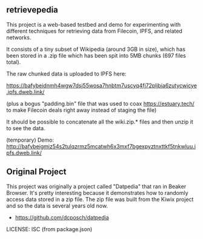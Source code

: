 retrievepedia
-------------

This project is a web-based testbed and demo for experimenting with different
techniques for retrieving data from Filecoin, IPFS, and related networks.

It consists of a tiny subset of Wikipedia (around 3GB in size), which has been
stored in a .zip file which has been spit into 5MB chunks (697 files total).

The raw chunked data is uploaded to IPFS here:

https://bafybeidnmh4wgw7dsj55wosa7hnbtm7uscyq4fj72pljbia6zutycwicye.ipfs.dweb.link/

(plus a bogus "padding.bin" file that was used to coax https://estuary.tech/ to
make Filecoin deals right away instead of staging the file)

It should be possible to concatenate all the wiki.zip.* files and then unzip it
to see the data.

(temporary) Demo: http://bafybeigmiz54s2tulqzrmz5mcatwh6x3mxf7bgexpyztnxttkf5tnkwluu.ipfs.dweb.link/

## Original Project

This project was originally a project called "Datpedia" that ran in Beaker Browser.
It's pretty interesting because it demonstrates how to randomly access data
stored in a zip file.  The zip file was built from the Kiwix project and so
the data is several years old now.

* https://github.com/dcposch/datpedia

LICENSE: ISC (from package.json)

